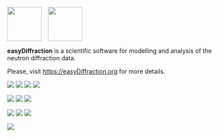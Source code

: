 <img src="https://easydiffraction.github.io/images/easydiffraction-logo.svg" height="80"><img width="15"><img src="https://easydiffraction.github.io/images/easydiffraction-text.svg" height="80">

**easyDiffraction** is a scientific software for modelling and analysis of the neutron diffraction data.

Please, visit <https://easyDiffraction.org> for more details.

[![][25]][20] [![][26]][20] [![][27]][20] [![][33]][34]

[![][35]][30] [![][32]][31] [![][72]][71]

[![][45]][40] [![][55]][50] [![][61]][62]

[![][28]][21]

<!---Travis CI Build Status--->

[20]: https://travis-ci.org/easyDiffraction/easyDiffraction

[21]: https://codecov.io/gh/easyDiffraction/easyDiffraction

[25]: http://badges.herokuapp.com/travis/easydiffraction/easydiffraction?env=BADGE=win&label=Windows%2010.0&branch=develop

[26]: http://badges.herokuapp.com/travis/easydiffraction/easydiffraction?env=BADGE=osx&label=macOS%2010.13%20(High%20Sierra)&branch=develop

[27]: http://badges.herokuapp.com/travis/easydiffraction/easydiffraction?env=BADGE=linux&label=Ubuntu%20Linux%2016.04%20(Xenial)&branch=develop

[28]: https://codecov.io/gh/easyDiffraction/easyDiffraction/branch/develop/graph/badge.svg

<!---GitHub Latest Release--->

[30]: https://github.com/easyDiffraction/easyDiffraction/releases/tag/v0.7.0

[35]: https://img.shields.io/badge/Release-v0.7.1_(15_May_2020)-informational.svg

<!---User Manual--->

[40]: https://easydiffraction.github.io/documentation.html

[45]: https://img.shields.io/badge/User_Manual-15_May_2020-informational.svg

<!---License--->

[50]: https://github.com/easyDiffraction/easyDiffraction/blob/develop/LICENSE

[55]: https://img.shields.io/github/license/easyDiffraction/easyDiffraction?color=blue&label=License

<!---Code coverage--->

[21]: https://codecov.io/gh/easyDiffraction/easyDiffraction

[28]: https://codecov.io/gh/easyDiffraction/easyDiffraction/branch/develop/graph/badge.svg

<!---SnapStatus--->

[32]: https://snapcraft.io//easydiffraction/badge.svg

[31]: https://snapcraft.io/easydiffraction

[33]: https://build.snapcraft.io/badge/easyDiffraction/easyDiffraction.svg

[34]: https://build.snapcraft.io/user/easyDiffraction/easyDiffraction

<!---LicenseScan--->

[61]: https://app.fossa.com/api/projects/git%2Bgithub.com%2FeasyDiffraction%2FeasyDiffraction.svg?type=shield

[62]: https://app.fossa.com/projects/git%2Bgithub.com%2FeasyDiffraction%2FeasyDiffraction?ref=badge_shield

<!---DOI (Zenodo)--->

[71]: https://zenodo.org/badge/latestdoi/203730285

[72]: https://zenodo.org/badge/203730285.svg
